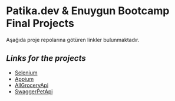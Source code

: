 # Patika.dev & Enuygun Bootcamp Final Projects

Aşağıda proje repolarına götüren linkler bulunmaktadır.

## _Links for the projects_





- [Selenium](https://github.com/PoyrazM/bootcampEnuygunSeleniumProject)  
- [Appium](https://github.com/PoyrazM/bootcampAppiumProject)
- [AllGroceryApi](https://github.com/PoyrazM/bootcampRestAssuredMockProject)
- [SwaggerPetApi](https://github.com/PoyrazM/bootcampRestAssuredPetProject)
